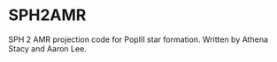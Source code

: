 SPH2AMR
=======

SPH 2 AMR projection code for PopIII star formation. Written by Athena Stacy and Aaron Lee.
